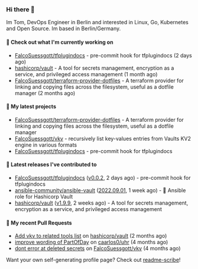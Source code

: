 ### Hi there 👋

Im Tom, DevOps Engineer in Berlin and interested in Linux, Go, Kubernetes and Open Source.
Im based in Berlin/Germany.

#### 👷 Check out what I'm currently working on

- [FalcoSuessgott/tfplugindocs](https://github.com/FalcoSuessgott/tfplugindocs) - pre-commit hook for tfplugindocs (2 days ago)
- [hashicorp/vault](https://github.com/hashicorp/vault) - A tool for secrets management, encryption as a service, and privileged access management (1 month ago)
- [FalcoSuessgott/terraform-provider-dotfiles](https://github.com/FalcoSuessgott/terraform-provider-dotfiles) - A terraform provider for linking and copying files across the filesystem, useful as a dotfile manager (2 months ago)

#### 🌱 My latest projects

- [FalcoSuessgott/terraform-provider-dotfiles](https://github.com/FalcoSuessgott/terraform-provider-dotfiles) - A terraform provider for linking and copying files across the filesystem, useful as a dotfile manager
- [FalcoSuessgott/vkv](https://github.com/FalcoSuessgott/vkv) - recursively list key-values entries from Vaults KV2 engine in various formats
- [FalcoSuessgott/tfplugindocs](https://github.com/FalcoSuessgott/tfplugindocs) - pre-commit hook for tfplugindocs

#### 🔭 Latest releases I've contributed to

- [FalcoSuessgott/tfplugindocs](https://github.com/FalcoSuessgott/tfplugindocs) ([v0.0.2](https://github.com/FalcoSuessgott/tfplugindocs/releases/tag/v0.0.2), 2 days ago) - pre-commit hook for tfplugindocs
- [ansible-community/ansible-vault](https://github.com/ansible-community/ansible-vault) ([2022.09.01](https://github.com/ansible-community/ansible-vault/releases/tag/2022.09.01), 1 week ago) - :key: Ansible role for Hashicorp Vault
- [hashicorp/vault](https://github.com/hashicorp/vault) ([v1.9.9](https://github.com/hashicorp/vault/releases/tag/v1.9.9), 2 weeks ago) - A tool for secrets management, encryption as a service, and privileged access management

#### 🔨 My recent Pull Requests

- [Add vkv to related tools list](https://github.com/hashicorp/vault/pull/16285) on [hashicorp/vault](https://github.com/hashicorp/vault) (2 months ago)
- [improve wording of PartOfDay](https://github.com/caarlos0/uhr/pull/1) on [caarlos0/uhr](https://github.com/caarlos0/uhr) (4 months ago)
- [dont error at deleted secrets](https://github.com/FalcoSuessgott/vkv/pull/63) on [FalcoSuessgott/vkv](https://github.com/FalcoSuessgott/vkv) (4 months ago)

Want your own self-generating profile page? Check out [readme-scribe](https://github.com/muesli/readme-scribe)!